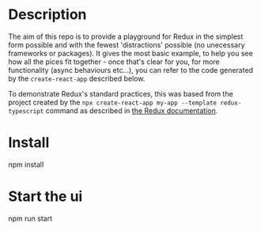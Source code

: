 # Description
The aim of this repo is to provide a playground for Redux in the simplest form possible and with the fewest 'distractions' possible (no unecessary frameworks or packages). It gives the most basic example, to help you see how all the pices fit together - once that's clear for you, for more functionality (async behaviours etc...), you can refer to the code generated by the `create-react-app` described below.

To demonstrate Redux's standard practices, this was based from the project created by the `npx create-react-app my-app --template redux-typescript` command as described in [the Redux documentation](https://redux.js.org/introduction/getting-started#create-a-react-redux-app).

# Install
npm install

# Start the ui
npm run start
